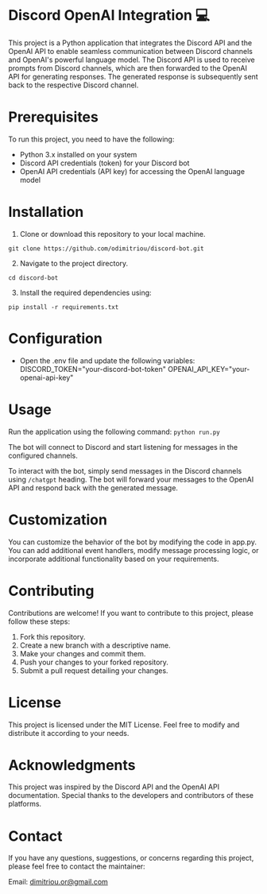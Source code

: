# **Discord OpenAI Integration** 💻

This project is a Python application that integrates the Discord API and the OpenAI API to enable seamless communication between Discord channels and OpenAI's powerful language model. The Discord API is used to receive prompts from Discord channels, which are then forwarded to the OpenAI API for generating responses. The generated response is subsequently sent back to the respective Discord channel.

# **Prerequisites**

To run this project, you need to have the following:

- Python 3.x installed on your system
- Discord API credentials (token) for your Discord bot
- OpenAI API credentials (API key) for accessing the OpenAI language model

# **Installation**

1. Clone or download this repository to your local machine.

`git clone https://github.com/odimitriou/discord-bot.git`

2. Navigate to the project directory.

`cd discord-bot`

3. Install the required dependencies using:

`pip install -r requirements.txt`

# **Configuration**

- Open the .env file and update the following variables:
DISCORD_TOKEN="your-discord-bot-token"
OPENAI_API_KEY="your-openai-api-key"

# **Usage**
Run the application using the following command:
`python run.py`

The bot will connect to Discord and start listening for messages in the configured channels.

To interact with the bot, simply send messages in the Discord channels using `/chatgpt` heading. The bot will forward your messages to the OpenAI API and respond back with the generated message.

# **Customization**
You can customize the behavior of the bot by modifying the code in app.py. You can add additional event handlers, modify message processing logic, or incorporate additional functionality based on your requirements.

# **Contributing**
Contributions are welcome! If you want to contribute to this project, please follow these steps:

1. Fork this repository.
2. Create a new branch with a descriptive name.
3. Make your changes and commit them.
4. Push your changes to your forked repository.
5. Submit a pull request detailing your changes.

# **License**
This project is licensed under the MIT License. Feel free to modify and distribute it according to your needs.

# **Acknowledgments**
This project was inspired by the Discord API and the OpenAI API documentation. Special thanks to the developers and contributors of these platforms.

# **Contact**
If you have any questions, suggestions, or concerns regarding this project, please feel free to contact the maintainer:

Email: dimitriou.or@gmail.com
